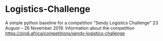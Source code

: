 # Logistics-Challenge
A simple python baseline for a competition "Sendy Logistics Challenge" 23 August – 26 November 2019. 
Information about the competition https://zindi.africa/competitions/sendy-logistics-challenge

